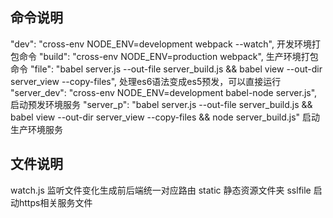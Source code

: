 ## 命令说明
"dev": "cross-env NODE_ENV=development webpack --watch",   开发环境打包命令
"build": "cross-env NODE_ENV=production webpack",    生产环境打包命令
"file": "babel server.js --out-file server_build.js && babel view --out-dir server_view --copy-files",  处理es6语法变成es5预发，可以直接运行
"server_dev": "cross-env NODE_ENV=development babel-node server.js",    启动预发环境服务
"server_p": "babel server.js --out-file server_build.js && babel view --out-dir server_view --copy-files && node server_build.js"       启动生产环境服务

## 文件说明
watch.js   监听文件变化生成前后端统一对应路由
static     静态资源文件夹
sslfile    启动https相关服务文件
